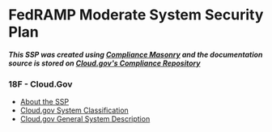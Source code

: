 

# FedRAMP Moderate System Security Plan

***This SSP was created using [Compliance Masonry](https://github.com/opencontrol/compliance-masonry) and the documentation source is stored on [Cloud.gov's Compliance Repository](https://github.com/18F/cg-compliance)***  

### 18F - Cloud.Gov  


* [About the SSP](system_documentation/about-the-ssp.md)
* [Cloud.gov System Classification](system_documentation/system-data.md)
* [Cloud.gov General System Description](system_documentation/system-description.md)
